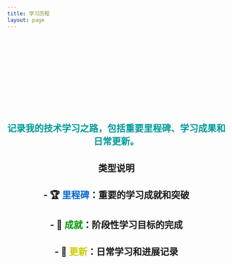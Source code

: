 ```yaml
---
title: 学习历程
layout: page
---
```


<script setup>
import TimeLine from './.vitepress/theme/components/TimeLine.vue'

/*
  {
    date: '2024-2-20',
    title: '前端工程化深入学习',
    description: '深入学习 Vite、Webpack 等构建工具，理解前端工程化的核心概念和最佳实践',
    type: 'milestone',
    -achievement/milestone/update-
    size: 'large',
    -large-small-medium-
    position: 'left',
    image: 'https://s21.ax1x.com/2025/02/17/pEMngmj.png',
    link: '/pages/HTML5/note'
  },
*/
const studyEvents = [
     {
    date: '2025-2-19',
    title: 'Electron+Vue3+TypeScript项目启动',
    description: '多方面技术栈综合使用',
    type: 'milestone',
    size: 'large',
    position: 'right',
  },
   {
    date: '2025-2-18',
    title: 'Electron快速上手',
    description: '使用前端技术开发桌面级应用',
    type: 'achievement',
    size: 'medium',
    // position: 'left',
    link: '/pages/Electron快速上手/note'
  },
  {
    date: '2025-2-17',
    title: 'JavaScrip模块化',
    description: '解决全局污染,依赖混乱,数据安全问题',
    type: 'achievement',
    size: 'medium',
    // position: 'left',
    link: '/pages/JavaScrip模块化/note'
  },
  {
    date: '2025-2-16',
    title: 'Cursor基础使用',
    description: '学习 Cursor AI开发工具 ',
    type: 'achievement',
    // position: 'left', 
    size: 'medium',
    link:'/pages/Cursor基础使用/note'
  },
  {
    date: '2025-2-8',
    title: 'Github/Git学习',
    description: '学习如何使用Github基本操作以及Git集成开发...',
    type: 'achievement',
    size: 'medium',
    // position:'right',
    link:'/pages/Github+Git/note'
  },
  {
    date: '2024-11-13',
    title: '网站功能完善',
    description: '文档分类系统',
    type: 'update',
    size: 'large',
    position:'left'
  },
  {
    date: '2024-7-25',
    title: '博客网站搭建',
    description: '完成了网站的主要模块功能',
    type: 'milestone',
    size: 'large',
    position:'left',
    // image: 'https://s21.ax1x.com/2025/02/17/pEMngmj.png',
  }
]
</script>



<TimeLine :events="studyEvents"/>

# 学习历程

## <span style="color:#009999;">记录我的技术学习之路，包括重要里程碑、学习成果和日常更新。</span>

## 类型说明

## - 🏆 <span style="color:#0066CC;">里程碑</span>：重要的学习成就和突破
## - 🎯 **<span style="color:#009900;">成就</span>**：阶段性学习目标的完成
## - 📝 **<span style="color:#CCCC00;">更新</span>**：日常学习和进展记录

<style scoped>
h1 {
  background: linear-gradient(120deg, var(--vp-c-brand), var(--vp-c-brand-light));
  -webkit-background-clip: text;
  -webkit-text-fill-color: transparent;
  text-align: center;
  padding: 2rem 0;
  font-size: 2.5rem;
}

h2 {
  color: var(--vp-c-text-1);
  text-align: center;
  margin: 2rem 0;
}
</style>